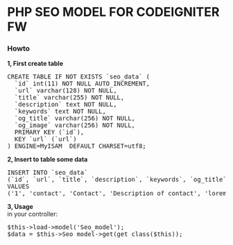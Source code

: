 # PHP SEO MODEL FOR CODEIGNITER FW

<h3>Howto</h3>

<b>1, First create table</b>
<pre>
CREATE TABLE IF NOT EXISTS `seo_data` (
  `id` int(11) NOT NULL AUTO_INCREMENT,
  `url` varchar(128) NOT NULL,
  `title` varchar(255) NOT NULL,
  `description` text NOT NULL,
  `keywords` text NOT NULL,
  `og_title` varchar(256) NOT NULL,
  `og_image` varchar(256) NOT NULL,
  PRIMARY KEY (`id`),
  KEY `url` (`url`)
) ENGINE=MyISAM  DEFAULT CHARSET=utf8;
</pre>

<b>2, Insert to table some data</b>
<pre>
INSERT INTO `seo_data` 
(`id`, `url`, `title`, `description`, `keywords`, `og_title`, `og_image`) 
VALUES 
('1', 'contact', 'Contact', 'Description of contact', 'lorem, ipsum', 'Contact', 'https://9to5google.files.wordpress.com/2014/10/google-building.jpg?w=704');
</pre>

<b>3, Usage</b><br/>
in your controller:
<pre>
$this->load->model('Seo_model');
$data = $this->Seo_model->get(get_class($this));
</pre>
